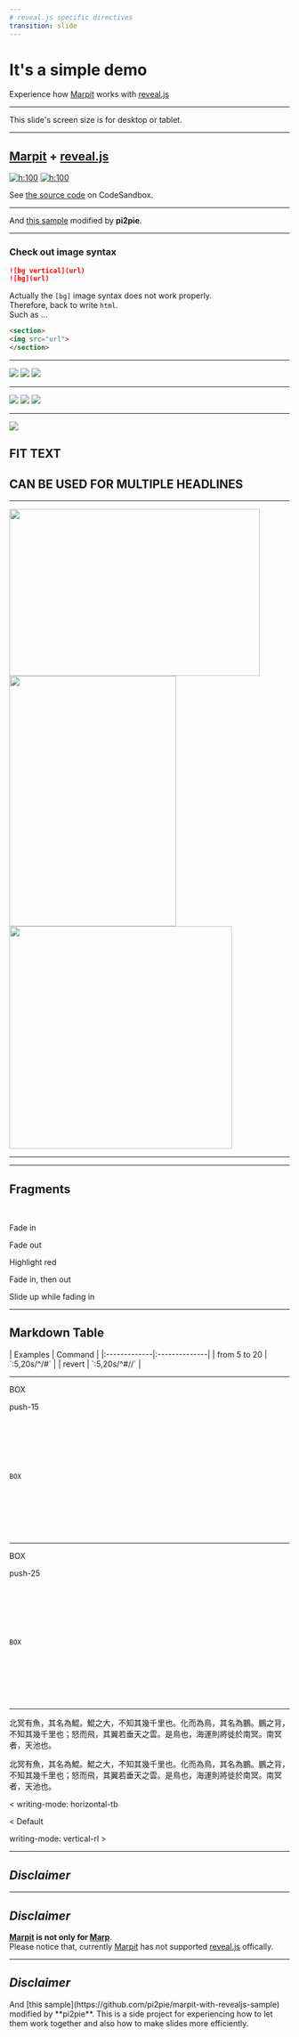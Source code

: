 ```yaml
---
# reveal.js specific directives
transition: slide
---
```


# It's a simple demo

Experience how [Marpit] works with [reveal.js]

---

<!--_class: danger big-->

This slide's screen size is for desktop or tablet.

---

<!--_transition: zoom -->

## [Marpit] + [reveal.js]

[![h:100](https://marpit.marp.app/marpit.png)][marpit]
[![h:100](https://revealjs.com/images/logo/reveal-black-text-sticker.png)][reveal.js]

See [the source code](https://codesandbox.io/s/nw80vrxvpp?file=/src/index.js) on CodeSandbox.

[marpit]: https://marpit.marp.app/
[reveal.js]: https://revealjs.com/

---

<!--_transition: fade -->

And [this sample](https://github.com/pi2pie/marpit-with-revealjs-sample) modified by **pi2pie**.

---

### Check out image syntax

```markdown
![bg vertical](url)
![bg](url)
```

Actually the `[bg]` image syntax does not work properly. \
Therefore, back to write `html`. \
Such as …

```Html
<section>
<img src="url">
</section>

```

---

<section>
<div class="layout-horizon">
<img class="col-33" src="https://fakeimg.pl/450x450/0288d1/fff/?text=A">
<img class="col-33" src="https://fakeimg.pl/450x450/02669d/fff/?text=B">
<img class="col-33" src="https://fakeimg.pl/450x450/67b8e3/fff/?text=C">
</div>
</section>

---

<section>
<div class="ph2">
<div class="ba bw3 bRad4">
<div class="layout-vertical items-center m-0 pv5">
<img src="https://fakeimg.pl/1200x96/0288d1/fff/?text=A">
<img src="https://fakeimg.pl/1200x96/02669d/fff/?text=B">
<img src="https://fakeimg.pl/1200x96/67b8e3/fff/?text=C">
</div>
</div>
</div>
</section>

---

<!--_transition: fade -->

<section data-background-color="aquamarine">
<div class="layout-horizon ph4" style="gap: 1em;">
<div class="col-50">
<img src="https://fakeimg.pl/800x600/0288d1/fff/?text=A">
</div>
<div class="col-50">
<h2 class="r-fit-text">FIT TEXT</h2>
<h2 class="r-fit-text">CAN BE USED FOR MULTIPLE HEADLINES</h2>
</div>

</section>

---

<section>
  <div class="r-stack">
  <img class="fragment fade-out" data-fragment-index="0" src="https://picsum.photos/450/300" width="450" height="300">
  <img class="fragment current-visible" data-fragment-index="0" src="https://picsum.photos/300/450" width="300" height="450">
  <img class="fragment" src="https://picsum.photos/400/400" width="400" height="400">
  </div>
</section>

---

<section data-background-video="https://static.slid.es/site/homepage/v1/homepage-video-editor.mp4" 
          data-background-video-loop data-background-video-muted>
</section>

---

<section>
  <div class="mb5">
    <h2 class="ttn">Fragments</h2>
    <br>
    <p class="fragment">Fade in</p>
    <p class="fragment fade-out">Fade out</p>
    <p class="fragment highlight-red">Highlight red</p>
    <p class="fragment fade-in-then-out">Fade in, then out</p>
    <p class="fragment fade-up">Slide up while fading in</p>
  </div>
</section>

---

<section>
<div class="layout-vertical mb4">
<h2 class="ttn pr5">Markdown Table</h2>
<div data-markdown>
| Examples     | Command       |
|:-------------|:--------------|
| from 5 to 20 | `:5,20s/^/#`  |
| revert       | `:5,20s/^#//` |
</div>
</div>
</section>

---

<section data-auto-animate>

<div class="absolute push-15">
<div class="col-25 pa5 ba b-c-info bw3">
<p>BOX</p>
</div>
<p class="smaller mr7">push-15</p>
<div class="mt4">
<pre>
<code data-line-numbers="1">
  <div class="absolute push-15">
     <div class="col-25 pa5 ba b-c-info bw3">
     <p>BOX</p>
     </div>
  </div>
</code>
</pre>
</div>
</div>

</section>

---

<section data-auto-animate>

<div class="absolute push-25">
<div class="col-25 pa5 ba b-c-info bw3">
<p>BOX</p>
</div>
<p class="smaller mr7 danger em strong">push-25</p>
<div class="mt4">
<pre>
<code data-line-numbers="2">
  <div class="absolute push-25">
     <div class="col-25 pa5 ba b-c-info bw3">
     <p>BOX</p>
     </div>
  </div>
</code>
</pre>
</div>
</div>

</section>

---

<section>
<div class="layout-vertical mb6">
<div class="layout-horizon ph4 ml4" style="gap: 1em;">
 <div class="col-60">
  <p class="noto-sans-tc tl fw03">
    北冥有魚，其名為鯤。鯤之大，不知其幾千里也。化而為鳥，其名為鵬。鵬之背，不知其幾千里也；怒而飛，其翼若垂天之雲。是鳥也，海運則將徙於南冥。南冥者，天池也。
  </p>
 </div>
<div style="max-height: 560px;">
  <p class="noto-serif-tc fw07 wr-vr-R tl">
    北冥有魚，其名為鯤。鯤之大，不知其幾千里也。化而為鳥，其名為鵬。鵬之背，不知其幾千里也；怒而飛，其翼若垂天之雲。是鳥也，海運則將徙於南冥。南冥者，天池也。
  </p>
 </div>
</div>

<div class="layout-horizon justify-around ph6 bt bw2">

 <div class="smaller tl fw02">
  <p> < writing-mode: horizontal-tb</p>
  <p> < Default</p>
 </div>
 <div class="smaller tr fw02">
  <p>writing-mode: vertical-rl > </p>
 </div>

</div>

</div>
</section>

---

<!--
autoAnimate: true
transition: slide
-->

## _Disclaimer_

---

## _Disclaimer_

**[Marpit] is not only for [Marp](https://marp.app/)**. \
Please notice that, currently [Marpit] has not supported [reveal.js] offically.

---

<section data-auto-animate>
<h2>
<em>Disclaimer</em>
</h2>
<div class="fragment fade-up flex item-center col-80 pl6 tl">
<div data-markdown>
And [this sample](https://github.com/pi2pie/marpit-with-revealjs-sample) modified by **pi2pie**.
This is a side project for experiencing how to let them work together and also how to make slides more efficiently.
</div>
</div>
</section>
